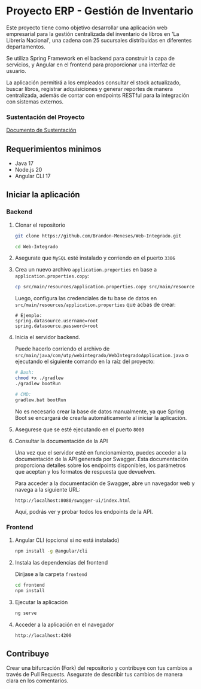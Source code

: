 # Proyecto ERP - Gestión de Inventario

Este proyecto tiene como objetivo desarrollar una aplicación web empresarial para la gestión centralizada del inventario de libros en 'La Librería Nacional', una cadena con 25 sucursales distribuidas en diferentes departamentos.

Se utiliza Spring Framework en el backend para construir la capa de servicios, y Angular en el frontend para proporcionar una interfaz de usuario. 

La aplicación permitirá a los empleados consultar el stock actualizado, buscar libros, registrar adquisiciones y generar reportes de manera centralizada, además de contar con endpoints RESTful para la integración con sistemas externos.

### Sustentación del Proyecto

[Documento de Sustentación](https://utpedupe-my.sharepoint.com/:w:/g/personal/u21315835_utp_edu_pe/EXMG4DOCZIFFppQ89Qh4DiAB6hJr6k-9oX3o0qfirQt58g?e=cpAYLz)

## Requerimientos minimos

- Java 17
- Node.js 20
- Angular CLI 17

## Iniciar la aplicación

### Backend

1. Clonar el repositorio
    ```bash
    git clone https://github.com/Brandon-Meneses/Web-Integrado.git

    cd Web-Integrado
    ```

2. Asegurate que `MySQL` esté instalado y corriendo en el puerto `3306`

3. Crea  un nuevo archivo `application.properties` en base a `application.properties.copy`:

    ```bash
    cp src/main/resources/application.properties.copy src/main/resources/application.properties
    ```

   Luego, configura las credenciales de tu base de datos en `src/main/resources/application.properties` que acbas de crear:

    ```properties
   # Ejemplo:
    spring.datasource.username=root
    spring.datasource.password=root
    ```

4. Inicia el servidor backend.
   
   Puede hacerlo corriendo el archivo de `src/main/java/com/utp/webintegrado/WebIntegradoApplication.java` o ejecutando el siguiente comando en la raíz del proyecto:
   
    ```bash
   # Bash:
   chmod +x ./gradlew
    ./gradlew bootRun
    ```
   
    ```bash
    # CMD:
    gradlew.bat bootRun
    ```

    No es necesario crear la base de datos manualmente, ya que Spring Boot se encargará de crearla automáticamente al iniciar la aplicación.


5. Asegurese que se esté ejecutando en el puerto `8080`


6. Consultar la documentación de la API

   Una vez que el servidor esté en funcionamiento, puedes acceder a la documentación de la API generada por Swagger. Esta documentación proporciona detalles sobre los endpoints disponibles, los parámetros que aceptan y los formatos de respuesta que devuelven.

   Para acceder a la documentación de Swagger, abre un navegador web y navega a la siguiente URL:
   
    ```
   http://localhost:8080/swagger-ui/index.html
    ```
   Aquí, podrás ver y probar todos los endpoints de la API.

### Frontend

1. Angular CLI (opcional si no está instalado)
    ```bash
    npm install -g @angular/cli
    ```
2. Instala las dependencias del frontend
    
    Diríjase a la carpeta `frontend`
    ```bash
    cd frontend
    npm install
    ```
3. Ejecutar la aplicación
    ```bash
    ng serve
    ```
4. Acceder a la aplicación en el navegador
    ```
    http://localhost:4200
    ```

## Contribuye

Crear una bifurcación (Fork) del repositorio y contribuye con tus cambios a través de Pull Requests. Asegurate de describir tus cambios de manera clara en los comentarios.

